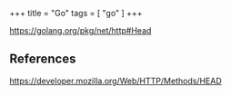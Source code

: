 +++
title = "Go"
tags = [ "go" ]
+++

<https://golang.org/pkg/net/http#Head>

## References

<https://developer.mozilla.org/Web/HTTP/Methods/HEAD>
